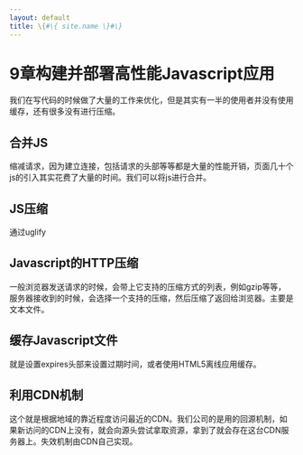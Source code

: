 ```yaml
---
layout: default
title: \{#\{ site.name \}#\}
---
```

# 9章构建并部署高性能Javascript应用
我们在写代码的时候做了大量的工作来优化，但是其实有一半的使用者并没有使用缓存，还有很多没有进行压缩。

## 合并JS
缩减请求，因为建立连接，包括请求的头部等等都是大量的性能开销，页面几十个js的引入其实花费了大量的时间。我们可以将js进行合并。

## JS压缩
通过uglify

## Javascript的HTTP压缩
一般浏览器发送请求的时候，会带上它支持的压缩方式的列表，例如gzip等等，服务器接收到的时候，会选择一个支持的压缩，然后压缩了返回给浏览器。主要是文本文件。

## 缓存Javascript文件
就是设置expires头部来设置过期时间，或者使用HTML5离线应用缓存。

## 利用CDN机制
这个就是根据地域的靠近程度访问最近的CDN。我们公司的是用的回源机制，如果新访问的CDN上没有，就会向源头尝试拿取资源，拿到了就会存在这台CDN服务器上。失效机制由CDN自己实现。
